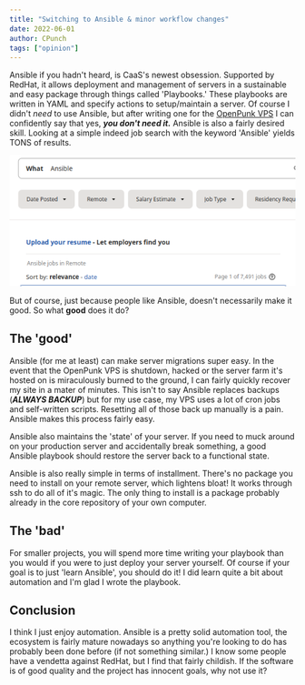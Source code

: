 ```yaml
---
title: "Switching to Ansible & minor workflow changes"
date: 2022-06-01
author: CPunch
tags: ["opinion"]
---
```


Ansible if you hadn't heard, is CaaS's newest obsession. Supported by RedHat, it allows deployment and management of servers in a sustainable and easy package through things called 'Playbooks.' These playbooks are written in YAML and specify actions to setup/maintain a server. Of course I didn't *need* to use Ansible, but after writing one for the [OpenPunk VPS](https://github.com/CPunch/openpunk-ansible) I can confidently say that yes, ***you don't need it.*** Ansible is also a fairly desired skill. Looking at a simple indeed job search with the keyword 'Ansible' yields TONS of results.

![](indeed.png)

But of course, just because people like Ansible, doesn't necessarily make it good. So what **good** does it do? 

## The 'good'

Ansible (for me at least) can make server migrations super easy. In the event that the OpenPunk VPS is shutdown, hacked or the server farm it's hosted on is miraculously burned to the ground, I can fairly quickly recover my site in a mater of minutes. This isn't to say Ansible replaces backups (***ALWAYS BACKUP***) but for my use case, my VPS uses a lot of cron jobs and self-written scripts. Resetting all of those back up manually is a pain. Ansible makes this process fairly easy.

Ansible also maintains the 'state' of your server. If you need to muck around on your production server and accidentally break something, a good Ansible playbook should restore the server back to a functional state.

Ansible is also really simple in terms of installment. There's no package you need to install on your remote server, which lightens bloat! It works through ssh to do all of it's magic. The only thing to install is a package probably already in the core repository of your own computer.

## The 'bad'

For smaller projects, you will spend more time writing your playbook than you would if you were to just deploy your server yourself. Of course if your goal is to just 'learn Ansible', you should do it! I did learn quite a bit about automation and I'm glad I wrote the playbook.

## Conclusion

I think I just enjoy automation. Ansible is a pretty solid automation tool, the ecosystem is fairly mature nowadays so anything you're looking to do has probably been done before (if not something similar.) I know some people have a vendetta against RedHat, but I find that fairly childish. If the software is of good quality and the project has innocent goals, why not use it?
